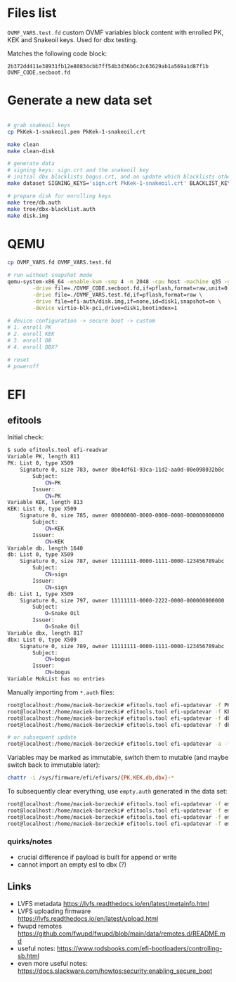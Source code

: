 # Files list

`OVMF_VARS.test.fd` custom OVMF variables block content with enrolled PK, KEK
and Snakeoil keys. Used for dbx testing.

Matches the following code block:

```
2b372dd411e38931fb12e80834cbb7ff54b3d36b6c2c63629ab1a569a1d87f1b  OVMF_CODE.secboot.fd
```

# Generate a new data set

``` sh

# grab snakeoil keys
cp PkKek-1-snakeoil.pem PkKek-1-snakeoil.crt

make clean
make clean-disk

# generate data
# signing keys: sign.crt and the snakeoil key
# initial dbx blacklists bogus.crt, and an update which blacklists other-bogus.crt
make dataset SIGNING_KEYS='sign.crt PkKek-1-snakeoil.crt' BLACKLIST_KEYS='bogus.crt'

# prepare disk for enrolling keys
make tree/db.auth
make tree/dbx-blacklist.auth
make disk.img
```


# QEMU

``` sh
cp OVMF_VARS.fd OVMF_VARS.test.fd

# run without snapshot mode
qemu-system-x86_64 -enable-kvm -smp 4 -m 2048 -cpu host -machine q35 -global ICH9-LPC.disable_s3=1 \
        -drive file=./OVMF_CODE.secboot.fd,if=pflash,format=raw,unit=0,readonly=on \
        -drive file=./OVMF_VARS.test.fd,if=pflash,format=raw \
        -drive file=efi-auth/disk.img,if=none,id=disk1,snapshot=on \
        -device virtio-blk-pci,drive=disk1,bootindex=1 
        
# device configuration -> secure boot -> custom
# 1. enroll PK
# 2. enroll KEK
# 3. enroll DB
# 4. enroll DBX?

# reset
# poweroff
```


# EFI

## efitools

Initial check:

``` sh
$ sudo efitools.tool efi-readvar   
Variable PK, length 811                                   
PK: List 0, type X509                                           
    Signature 0, size 783, owner 8be4df61-93ca-11d2-aa0d-00e098032b8c
        Subject:                            
            CN=PK                                                      
        Issuer:                                                      
            CN=PK                                           
Variable KEK, length 813
KEK: List 0, type X509                                      
    Signature 0, size 785, owner 00000000-0000-0000-0000-000000000000
        Subject:                                                                                                                                                                               
            CN=KEK               
        Issuer:
            CN=KEK
Variable db, length 1640
db: List 0, type X509
    Signature 0, size 787, owner 11111111-0000-1111-0000-123456789abc
        Subject:
            CN=sign
        Issuer:
            CN=sign
db: List 1, type X509
    Signature 0, size 797, owner 11111111-0000-2222-0000-000000000000
        Subject:
            O=Snake Oil
        Issuer:
            O=Snake Oil
Variable dbx, length 817
dbx: List 0, type X509
    Signature 0, size 789, owner 11111111-0000-1111-0000-123456789abc
        Subject:
            CN=bogus
        Issuer:
            CN=bogus
Variable MokList has no entries
```

Manually importing from `*.auth` files:

``` sh
root@localhost:/home/maciek-borzecki# efitools.tool efi-updatevar -f PK.auth PK
root@localhost:/home/maciek-borzecki# efitools.tool efi-updatevar -f KEK.auth KEK
root@localhost:/home/maciek-borzecki# efitools.tool efi-updatevar -f db.auth db
root@localhost:/home/maciek-borzecki# efitools.tool efi-updatevar -f dbx-blacklist.auth

# or subsequent update
root@localhost:/home/maciek-borzecki# efitools.tool efi-updatevar -a -f dbx-update-blacklist.auth
```

Variables may be marked as immutable, switch them to mutable (and maybe switch
back to immutable later):

``` sh
chattr -i /sys/firmware/efi/efivars/{PK,KEK,db,dbx}-*
```

To subsequently clear everything, use `empty.auth` generated in the data set:

``` sh
root@localhost:/home/maciek-borzecki# efitools.tool efi-updatevar -f empty.auth PK
root@localhost:/home/maciek-borzecki# efitools.tool efi-updatevar -f empty.auth KEK
root@localhost:/home/maciek-borzecki# efitools.tool efi-updatevar -f empty.auth db
root@localhost:/home/maciek-borzecki# efitools.tool efi-updatevar -f empty.auth dbx
```

### quirks/notes

- crucial difference if payload is built for append or write
- cannot import an empty esl to dbx (?)

## Links

- LVFS metadata https://lvfs.readthedocs.io/en/latest/metainfo.html
- LVFS uploading firmware https://lvfs.readthedocs.io/en/latest/upload.html
- fwupd remotes https://github.com/fwupd/fwupd/blob/main/data/remotes.d/README.md
- useful notes: https://www.rodsbooks.com/efi-bootloaders/controlling-sb.html
- even more useful notes: https://docs.slackware.com/howtos:security:enabling_secure_boot

